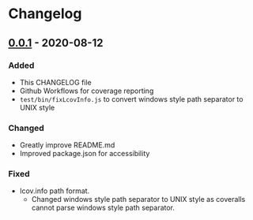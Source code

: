 # Changelog

## [0.0.1] - 2020-08-12

### Added

- This CHANGELOG file
- Github Workflows for coverage reporting
- `test/bin/fixLcovInfo.js` to convert windows style path separator to UNIX style 

### Changed
- Greatly improve README.md
- Improved package.json for accessibility

### Fixed
- lcov.info path format.  
  * Changed windows style path separator to UNIX style as coveralls cannot parse windows style path separator.
  
[0.0.1]: https://github.com/Hinaser/xspy/releases/tag/v0.0.1
